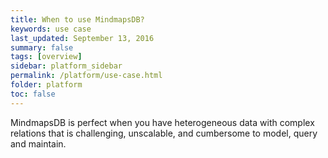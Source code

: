 ```yaml
---
title: When to use MindmapsDB?
keywords: use case
last_updated: September 13, 2016
summary: false
tags: [overview]
sidebar: platform_sidebar
permalink: /platform/use-case.html
folder: platform
toc: false
---
```


MindmapsDB is perfect when you have heterogeneous data with complex relations that is challenging, unscalable, and cumbersome to model, query and maintain.

